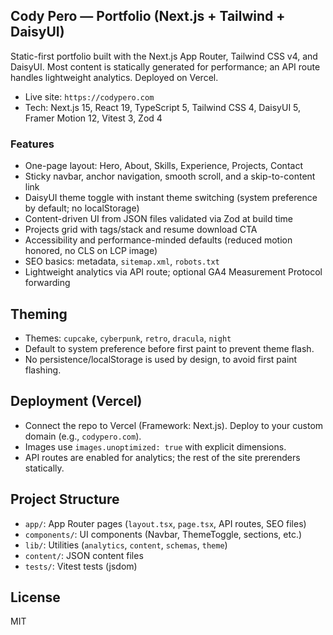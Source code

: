 ## Cody Pero — Portfolio (Next.js + Tailwind + DaisyUI)

Static-first portfolio built with the Next.js App Router, Tailwind CSS v4, and DaisyUI. Most content is statically generated for performance; an API route handles lightweight analytics. Deployed on Vercel.

- Live site: `https://codypero.com`
- Tech: Next.js 15, React 19, TypeScript 5, Tailwind CSS 4, DaisyUI 5, Framer Motion 12, Vitest 3, Zod 4

### Features

- One-page layout: Hero, About, Skills, Experience, Projects, Contact
- Sticky navbar, anchor navigation, smooth scroll, and a skip-to-content link
- DaisyUI theme toggle with instant theme switching (system preference by default; no localStorage)
- Content-driven UI from JSON files validated via Zod at build time
- Projects grid with tags/stack and resume download CTA
- Accessibility and performance-minded defaults (reduced motion honored, no CLS on LCP image)
- SEO basics: metadata, `sitemap.xml`, `robots.txt`
- Lightweight analytics via API route; optional GA4 Measurement Protocol forwarding

## Theming

- Themes: `cupcake`, `cyberpunk`, `retro`, `dracula`, `night`
- Default to system preference before first paint to prevent theme flash.
- No persistence/localStorage is used by design, to avoid first paint flashing.

## Deployment (Vercel)

- Connect the repo to Vercel (Framework: Next.js). Deploy to your custom domain (e.g., `codypero.com`).
- Images use `images.unoptimized: true` with explicit dimensions.
- API routes are enabled for analytics; the rest of the site prerenders statically.

## Project Structure

- `app/`: App Router pages (`layout.tsx`, `page.tsx`, API routes, SEO files)
- `components/`: UI components (Navbar, ThemeToggle, sections, etc.)
- `lib/`: Utilities (`analytics`, `content`, `schemas`, `theme`)
- `content/`: JSON content files
- `tests/`: Vitest tests (jsdom)

## License

MIT
